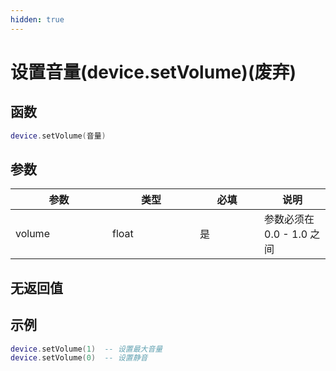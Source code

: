 ```yaml
---
hidden: true
---
```


# 设置音量(device.setVolume)(废弃)

## 函数

```lua
device.setVolume(音量)
```

## 参数

<table><thead><tr><th width="139">参数</th><th width="124">类型</th><th width="87">必填</th><th>说明</th></tr></thead><tbody><tr><td>volume</td><td>float</td><td>是</td><td>参数必须在 0.0 - 1.0 之间</td></tr></tbody></table>

## 无返回值

## 示例

```lua
device.setVolume(1)  -- 设置最大音量
device.setVolume(0)  -- 设置静音
```
